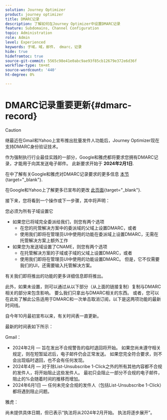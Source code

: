 ```yaml
---
solution: Journey Optimizer
product: journey optimizer
title: DMARC记录
description: 了解如何在Journey Optimizer中设置DMARC记录
feature: Subdomains, Channel Configuration
topic: Administration
role: Admin
level: Experienced
keywords: 子域，域，邮件， dmarc，记录
hide: true
hidefromtoc: true
source-git-commit: 5565c98e41e0abc9ae93f85cb12679e372e6d36f
workflow-type: tm+mt
source-wordcount: '440'
ht-degree: 0%

---
```


# DMARC记录重要更新{#dmarc-record}


>[!CAUTION]
>
>继最近在Gmail和Yahoo上宣布推出批量发件人功能后，Journey Optimizer现在支持DMARC身份验证技术。

作为强制执行行业最佳实践的一部分，Google和雅虎都将要求您拥有DMARC记录，才能用于向其发送电子邮件。 此新要求开始于 **2024年2月1日**.

在中了解有关Google和雅虎对DMARC记录要求的更多信息 [本节](https://experienceleague.adobe.com/docs/deliverability-learn/deliverability-best-practice-guide/additional-resources/guidance-around-changes-to-google-and-yahoo.html?lang=en#dmarc%3A){target="_blank"}.

在Google和Yahoo上了解更多已宣布的更改 [此页面](https://experienceleague.adobe.com/docs/deliverability-learn/deliverability-best-practice-guide/additional-resources/guidance-around-changes-to-google-and-yahoo.html?lang=en#dmarc%3A){target="_blank"}.

接下来，您将看到一个操作或下一步骤，其中将声明：

您必须为所有子域设置它
* 如果您已将域完全委派给我们，则您有两个选项
   * 在您的托管解决方案中的委派域的父域上设置DMARC，或者
   * 使用我们即将在管理员UI中使用的功能在委派域上设置DMARC，无需在托管解决方案上额外工作
* 如果您为发送域设置了CNAME，则您有两个选项
   * 在托管解决方案的子域或子域的父域上设置DMARC，或者
   * 使用我们即将在管理员UI中使用的功能设置DMARC。 但是，它不仅需要我们的UI，还需要输入托管解决方案。

有关我们即将推出的功能的更多详细信息即将推出。

此外，如果未设置，则可以通过从以下部分（从上面的链接复制）复制与DMARC相关的部分来包含影响。 要么我们只拿出与DMARC相关的东西。 或者，您可以在此处了解此公告适用于DMARC和一次单击取消订阅，以下是这两项功能的最新时间线。

自今年10月最初宣布以来，有关时间表一直更新。

最新的时间表如下所示：

Gmail：

* 2024年2月 — 旨在发出不合规警告的临时退回将开始。 如果您尚未遵守相关规定，则在短暂延迟后，电子邮件仍会正常发送。 如果您完全符合要求，则不会出现临时退回，也不会有任何发现。
* 2024年4月 — 对于除List-Unsubscribe 1-Click之外的所有其他内容都不合规的发件人，将开始阻止这些发件人。 最初只会阻止一部分不合规的电子邮件，阻止的%会随着时间的推移而增加。
* 2024年6月1日 — 任何未完全合规的发件人（包括List-Unsubscribe 1-Click）都将遇到阻止问题。

雅虎：

尚未提供具体日期，但已表示“执法将从2024年2月开始。 执法将逐步展开”。
